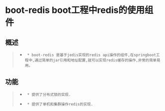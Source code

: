 # boot-redis boot工程中redis的使用组件

## 概述
>    *      * boot-redis 是基于jedis实现的redis api操作的组件,在springboot工程中,通过简单的jar引用和地址配置,就可以实现redis缓存的操作,非常的简单易用。

## 功能
>    *      * 提供了分布式锁的实现.
>    *      * 提供了单机和集群操作redis的实现.
